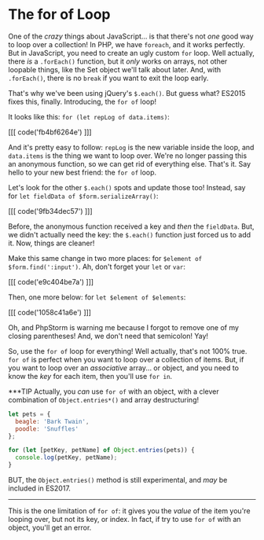 # The for of Loop

One of the *crazy* things about JavaScript... is that there's not *one* good way
to loop over a collection! In PHP, we have `foreach`, and it works perfectly. But
in JavaScript, you need to create an ugly custom `for` loop. Well actually, there
*is* a `.forEach()` function, but it *only* works on arrays, not other loopable
things, like the Set object we'll talk about later. And, with `.forEach()`, there is
no `break` if you want to exit the loop early.

That's why we've been using jQuery's `$.each()`. But guess what? ES2015 fixes this,
finally. Introducing, the `for of` loop!

It looks like this: `for (let repLog of data.items)`:

[[[ code('fb4bf6264e') ]]]

And it's pretty easy to follow: `repLog` is the new variable inside the loop, and `data.items`
is the thing we want to loop over. We're no longer passing this an anonymous function,
so we can get rid of everything else. That's it. Say hello to your new best friend:
the `for of` loop.

Let's look for the other `$.each()` spots and update those too! Instead, say
for `let fieldData of $form.serializeArray()`:

[[[ code('9fb34dec57') ]]]

Before, the anonymous function received a key and *then* the `fieldData`. But,
we didn't actually need the key: the `$.each()` function just forced us to add it.
Now, things are cleaner!

Make this same change in two more places: for `$element of $form.find(':input')`.
Ah, don't forget your `let` or `var`:

[[[ code('e9c404be7a') ]]]

Then, one more below: for `let $element of $elements`:

[[[ code('1058c41a6e') ]]]

Oh, and PhpStorm is warning me because I forgot to remove one of my closing parentheses!
And, we don't need that semicolon! Yay!

So, use the `for of` loop for everything! Well actually, that's not 100% true. `for of`
is perfect when you want to loop over a collection of items. But, if you want to
loop over an *associative* array... or object, and you need to know the *key* for
each item, then you'll use `for in`.

***TIP
Actually, you *can* use `for of` with an object, with a clever combination of
`Object.entries*()` and array destructuring!

```js
let pets = {
  beagle: 'Bark Twain',
  poodle: 'Snuffles'
};

for (let [petKey, petName] of Object.entries(pets)) {
  console.log(petKey, petName);
}
```

BUT, the `Object.entries()` method is still experimental, and *may* be
included in ES2017.
***

This is the one limitation of `for of`: it gives you the *value* of the
item you're looping over, but not its key, or index. In fact, if try to
use `for of` with an object, you'll get an error.
